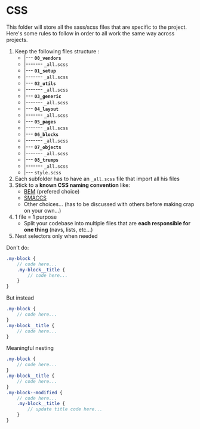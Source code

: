 # CSS

This folder will store all the sass/scss files that are specific to the project.
Here's some rules to follow in order to all work the same way across projects.

1. Keep the following files structure :
	- |--- **```00_vendors```**
	- |------- ```_all.scss```
	- |--- **```01_setup```**
	- |------- ```_all.scss```
	- |--- **```02_utils```**
	- |------- ```_all.scss```
	- |--- **```03_generic```**
	- |------- ```_all.scss```
	- |--- **```04_layout```**
	- |------- ```_all.scss```
	- |--- **```05_pages```**
	- |------- ```_all.scss```
	- |--- **```06_blocks```**
	- |------- ```_all.scss```
	- |--- **```07_objects```**
	- |------- ```_all.scss```
	- |--- **```08_trumps```**
	- |------- ```_all.scss```
	- |--- ```style.scss```
2. Each subfolder has to have an ```_all.scss``` file that import all his files
3. Stick to a **known CSS naming convention** like:
	- [BEM](http://getbem.com/introduction/) (prefered choice)
	- [SMACCS](https://smacss.com/)
	- Other choices... (has to be discussed with others before making crap on your own...)
4. 1 file = 1 purpose
	- Split your codebase into multiple files that are **each responsible for one thing** (navs, lists, etc...)
5. Nest selectors only when needed

Don't do:

```scss
.my-block {
	// code here...
	.my-block__title {
		// code here...
	}
}
```

But instead

```scss
.my-block {
	// code here...
}
.my-block__title {
	// code here...
}
```

Meaningful nesting

```scss
.my-block {
	// code here...
}
.my-block__title {
	// code here...
}
.my-block--modified {
	// code here...
	.my-block__title {
		// update title code here...
	}
}
```
